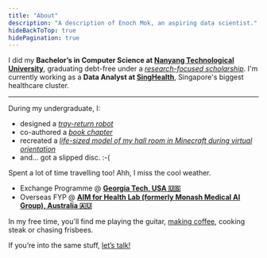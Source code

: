 ```yaml
---
title: "About"
description: "A description of Enoch Mok, an aspiring data scientist."
hideBackToTop: true
hidePagination: true
---
```


I did my **Bachelor’s in Computer Science at [Nanyang Technological University](https://www.ntu.edu.sg/)**, graduating debt-free under a [_research-focused scholarship_](https://www.ntu.edu.sg/admissions/undergraduate/premier-scholar-programmes/cn-yang-scholars-programme). I'm currently working as a **Data Analyst at [SingHealth](https://www.singhealth.com.sg/)**, Singapore's biggest healthcare cluster.

---

During my undergraduate, I:

- designed a [_tray-return robot_](https://blogs.ntu.edu.sg/ps9888-2021-g15/)
- co-authored a [_book chapter_](https://www.igi-global.com/chapter/federated-learning-for-breast-cancer-classification/338985)
- recreated a [_life-sized model of my hall room in Minecraft during virtual orientation_](/OrientationHallRoomMinecraft.jpg)
- and... got a slipped disc. :-(

Spent a lot of time travelling too! Ahh, I miss the cool weather.

- Exchange Programme @ [**Georgia Tech, USA 🇺🇸**](https://www.gatech.edu/)
- Overseas FYP @ [**AIM for Health Lab (formerly Monash Medical AI Group), Australia 🇦🇺**](https://www.monash.edu/it/aimh-lab)

In my free time, you'll find me playing the guitar, [making coffee](/things/my_caffeine_addiction), cooking steak or chasing frisbees.

If you’re into the same stuff, [let’s talk!](mailto:enochmokny@gmail.com)
